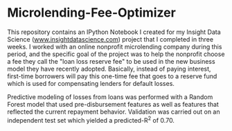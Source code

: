 # Microlending-Fee-Optimizer

This repository contains an IPython Notebook I created for my Insight Data Science (www.insightdatascience.com) project that I completed in three weeks. I worked with an online nonprofit microlending company during this period, and the specific goal of the project was to help the nonprofit choose a fee they call the "loan loss reserve fee" to be used in the new business model they have recently adopted. Basically, instead of paying interest, first-time borrowers will pay this one-time fee that goes to a reserve fund which is used for compensating lenders for default losses. 

Predictive modeling of losses from loans was performed with a Random Forest model that used pre-disbursement features as well as features that reflected the current repayment behavior. Validation was carried out on an independent test set which yielded a predicted-R<sup>2</sup> of 0.70.  

